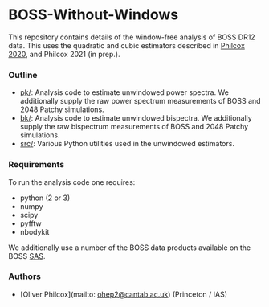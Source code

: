 # BOSS-Without-Windows

This repository contains details of the window-free analysis of BOSS DR12 data. This uses the quadratic and cubic estimators described in [Philcox 2020](https://arxiv.org/abs/2012.09389), and Philcox 2021 (in prep.). 

### Outline
- [pk/](pk): Analysis code to estimate unwindowed power spectra. We additionally supply the raw power spectrum measurements of BOSS and 2048 Patchy simulations.
- [bk/](bk): Analysis code to estimate unwindowed bispectra. We additionally supply the raw bispectrum measurements of BOSS and 2048 Patchy simulations.
- [src/](src): Various Python utilities used in the unwindowed estimators.

### Requirements
To run the analysis code one requires:
- python (2 or 3)
- numpy
- scipy
- pyfftw
- nbodykit

We additionally use a number of the BOSS data products available on the BOSS [SAS](https://data.sdss.org/sas/dr12/boss/lss/).

### Authors
- [Oliver Philcox](mailto: ohep2@cantab.ac.uk) (Princeton / IAS)
